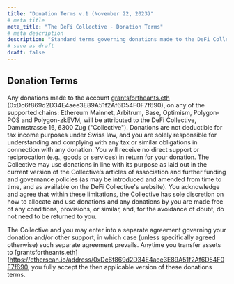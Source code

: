 ```yaml
---
title: "Donation Terms v.1 (November 22, 2023)"
# meta title
meta_title: "The DeFi Collective - Donation Terms"
# meta description
description: "Standard terms governing donations made to the DeFi Collective"
# save as draft
draft: false
---
```


## Donation Terms

Any donations made to the account [grantsfortheants.eth](https://etherscan.io/address/0xDc6f869d2D34E4aee3E89A51f2Af6D54F0F7f690) (0xDc6f869d2D34E4aee3E89A51f2Af6D54F0F7f690), on any of the supported chains: Ethereum Mainnet, Arbitrum, Base, Optimism, Polygon-POS and Polygon-zkEVM, will be attributed to the DeFi Collective, Dammstrasse 16, 6300 Zug ("Collective"). Donations are not deductible for tax income purposes under Swiss law, and you are solely responsible for understanding and complying with any tax or similar obligations in connection with any donation. You will receive no direct support or reciprocation (e.g., goods or services) in return for your donation. The Collective may use donations in line with its purpose as laid out in the current version of the Collective’s articles of association and further funding and governance policies (as may be introduced and amended from time to time, and as available on the DeFi Collective's website). You acknowledge and agree that within these limitations, the Collective has sole discretion on how to allocate and use donations and any donations by you are made free of any conditions, provisions, or similar, and, for the avoidance of doubt, do not need to be returned to you.

The Collective and you may enter into a separate agreement governing your donation and/or other support, in which case (unless specifically agreed otherwise) such separate agreement prevails. Anytime you transfer assets to [grantsfortheants.eth](https://etherscan.io/address/0xDc6f869d2D34E4aee3E89A51f2Af6D54F0F7f690, you fully accept the then applicable version of these donations terms.
